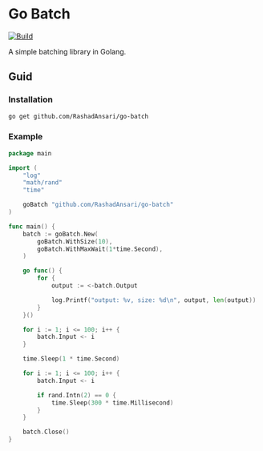 # Go Batch

[![Build](https://github.com/RashadAnsari/go-batch/actions/workflows/main.yml/badge.svg)](https://github.com/RashadAnsari/go-batch/actions/workflows/main.yml)

A simple batching library in Golang.

## Guid

### Installation

```bash
go get github.com/RashadAnsari/go-batch
```

### Example

```go
package main

import (
	"log"
	"math/rand"
	"time"

	goBatch "github.com/RashadAnsari/go-batch"
)

func main() {
	batch := goBatch.New(
		goBatch.WithSize(10),
		goBatch.WithMaxWait(1*time.Second),
	)

	go func() {
		for {
			output := <-batch.Output

			log.Printf("output: %v, size: %d\n", output, len(output))
		}
	}()

	for i := 1; i <= 100; i++ {
		batch.Input <- i
	}

	time.Sleep(1 * time.Second)

	for i := 1; i <= 100; i++ {
		batch.Input <- i

		if rand.Intn(2) == 0 {
			time.Sleep(300 * time.Millisecond)
		}
	}

	batch.Close()
}
```
